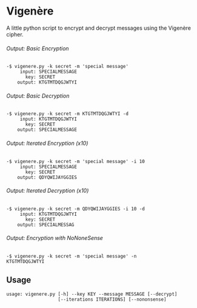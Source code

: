 # Vigenère
A little python script to encrypt and decrypt messages using the Vigenère cipher.

###### Output: Basic Encryption
```
-$ vigenere.py -k secret -m 'special message'
     input: SPECIALMESSAGE
       key: SECRET
    output: KTGTMTDQGJWTYI
```

###### Output: Basic Decryption
```
-$ vigenere.py -k secret -m KTGTMTDQGJWTYI -d
     input: KTGTMTDQGJWTYI
       key: SECRET
    output: SPECIALMESSAGE
```

###### Output: Iterated Encryption (x10)
```
-$ vigenere.py -k secret -m 'special message' -i 10
     input: SPECIALMESSAGE
       key: SECRET
    output: QDYQWIJAYGGIES
```

###### Output: Iterated Decryption (x10)
```
-$ vigenere.py -k secret -m QDYQWIJAYGGIES -i 10 -d
     input: KTGTMTDQGJWTYI
       key: SECRET
    output: SPECIALMESSAG
```

###### Output: Encryption with NoNoneSense
```
-$ vigenere.py -k secret -m 'special message' -n
KTGTMTDQGJWTYI
```

## Usage
```
usage: vigenere.py [-h] --key KEY --message MESSAGE [--decrypt]
                   [--iterations ITERATIONS] [--nononsense]
```

